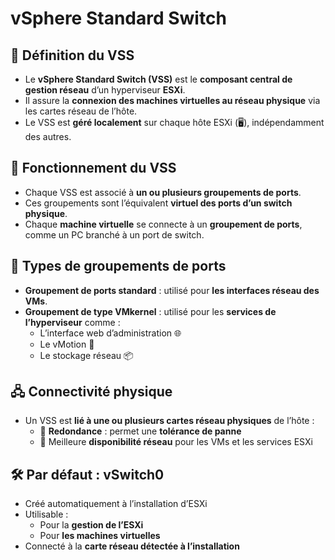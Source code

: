# vSphere Standard Switch

## **🧠 Définition du VSS**

- Le **vSphere Standard Switch (VSS)** est le **composant central de gestion réseau** d’un hyperviseur **ESXi**.
- Il assure la **connexion des machines virtuelles au réseau physique** via les cartes réseau de l’hôte.
- Le VSS est **géré localement** sur chaque hôte ESXi (🖥️), indépendamment des autres.



## **🧩 Fonctionnement du VSS**

- Chaque VSS est associé à **un ou plusieurs groupements de ports**.
- Ces groupements sont l’équivalent **virtuel des ports d’un switch physique**.
- Chaque **machine virtuelle** se connecte à un **groupement de ports**, comme un PC branché à un port de switch.



## **🔧 Types de groupements de ports**

- **Groupement de ports standard** : utilisé pour **les interfaces réseau des VMs**.
- **Groupement de type VMkernel** : utilisé pour les **services de l’hyperviseur** comme :
  - L’interface web d’administration 🌐
  - Le vMotion 🔄
  - Le stockage réseau 📦



## **🖧 Connectivité physique**

- Un VSS est **lié à une ou plusieurs cartes réseau physiques** de l’hôte :
  - 🔁 **Redondance** : permet une **tolérance de panne**
  - 📶 Meilleure **disponibilité réseau** pour les VMs et les services ESXi



## **🛠️ Par défaut : vSwitch0**

- Créé automatiquement à l’installation d’ESXi
- Utilisable :
  - Pour la **gestion de l’ESXi**
  - Pour **les machines virtuelles**
- Connecté à la **carte réseau détectée à l’installation**

